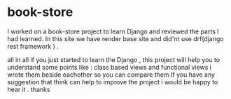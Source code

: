 # book-store
I worked on a book-store project to learn Django and reviewed the parts I had learned.
In this site we have render base site and did'nt use drf(django rest framework ) .

all in all if you just started to learn the Django , this project will help you to understand some points like : class based views and functional views i wrote them beside eachother so you can compare them 
If you have any suggestion that think can help to improve the project i would be happy to hear it .
thanks
